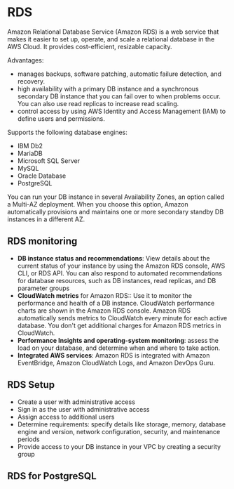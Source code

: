 # RDS

Amazon Relational Database Service (Amazon RDS) is a web service that makes it easier to set up, operate, and scale a relational database in the AWS Cloud. It provides cost-efficient, resizable capacity.

Advantages:
- manages backups, software patching, automatic failure detection, and recovery.
- high availability with a primary DB instance and a synchronous secondary DB instance that you can fail over to when problems occur. You can also use read replicas to increase read scaling.
- control access by using AWS Identity and Access Management (IAM) to define users and permissions.

Supports the following database engines:
- IBM Db2
- MariaDB
- Microsoft SQL Server
- MySQL
- Oracle Database
- PostgreSQL

You can run your DB instance in several Availability Zones, an option called a Multi-AZ deployment. When you choose this option, Amazon automatically provisions and maintains one or more secondary standby DB instances in a different AZ. 

## RDS monitoring

- __DB instance status and recommendations__: View details about the current status of your instance by using the Amazon RDS console, AWS CLI, or RDS API. You can also respond to automated recommendations for database resources, such as DB instances, read replicas, and DB parameter groups
- __CloudWatch metrics__ for Amazon RDS:: Use it to monitor the performance and health of a DB instance. CloudWatch performance charts are shown in the Amazon RDS console. Amazon RDS automatically sends metrics to CloudWatch every minute for each active database. You don't get additional charges for Amazon RDS metrics in CloudWatch.
- __Performance Insights and operating-system monitoring__: assess the load on your database, and determine when and where to take action.
- __Integrated AWS services__: Amazon RDS is integrated with Amazon EventBridge, Amazon CloudWatch Logs, and Amazon DevOps Guru.

## RDS Setup

- Create a user with administrative access
- Sign in as the user with administrative access
- Assign access to additional users
- Determine requirements: specify details like storage, memory, database engine and version, network configuration, security, and maintenance periods
- Provide access to your DB instance in your VPC by creating a security group

## RDS for PostgreSQL


